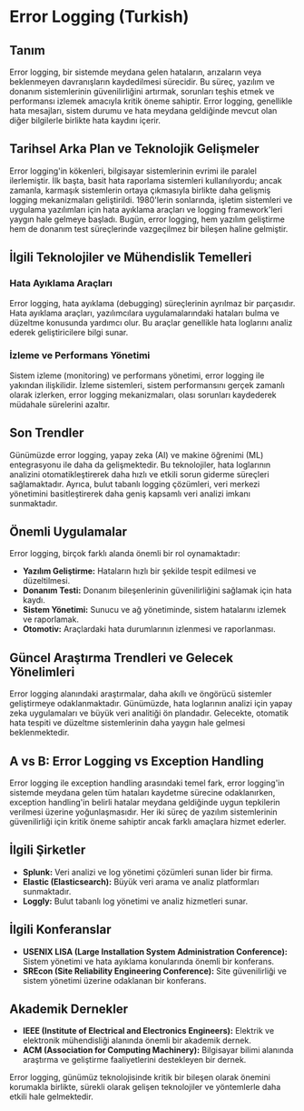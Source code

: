 # Error Logging (Turkish)

## Tanım
Error logging, bir sistemde meydana gelen hataların, arızaların veya beklenmeyen davranışların kaydedilmesi sürecidir. Bu süreç, yazılım ve donanım sistemlerinin güvenilirliğini artırmak, sorunları teşhis etmek ve performansı izlemek amacıyla kritik öneme sahiptir. Error logging, genellikle hata mesajları, sistem durumu ve hata meydana geldiğinde mevcut olan diğer bilgilerle birlikte hata kaydını içerir.

## Tarihsel Arka Plan ve Teknolojik Gelişmeler
Error logging'in kökenleri, bilgisayar sistemlerinin evrimi ile paralel ilerlemiştir. İlk başta, basit hata raporlama sistemleri kullanılıyordu; ancak zamanla, karmaşık sistemlerin ortaya çıkmasıyla birlikte daha gelişmiş logging mekanizmaları geliştirildi. 1980'lerin sonlarında, işletim sistemleri ve uygulama yazılımları için hata ayıklama araçları ve logging framework'leri yaygın hale gelmeye başladı. Bugün, error logging, hem yazılım geliştirme hem de donanım test süreçlerinde vazgeçilmez bir bileşen haline gelmiştir.

## İlgili Teknolojiler ve Mühendislik Temelleri

### Hata Ayıklama Araçları
Error logging, hata ayıklama (debugging) süreçlerinin ayrılmaz bir parçasıdır. Hata ayıklama araçları, yazılımcılara uygulamalarındaki hataları bulma ve düzeltme konusunda yardımcı olur. Bu araçlar genellikle hata loglarını analiz ederek geliştiricilere bilgi sunar.

### İzleme ve Performans Yönetimi
Sistem izleme (monitoring) ve performans yönetimi, error logging ile yakından ilişkilidir. İzleme sistemleri, sistem performansını gerçek zamanlı olarak izlerken, error logging mekanizmaları, olası sorunları kaydederek müdahale sürelerini azaltır.

## Son Trendler
Günümüzde error logging, yapay zeka (AI) ve makine öğrenimi (ML) entegrasyonu ile daha da gelişmektedir. Bu teknolojiler, hata loglarının analizini otomatikleştirerek daha hızlı ve etkili sorun giderme süreçleri sağlamaktadır. Ayrıca, bulut tabanlı logging çözümleri, veri merkezi yönetimini basitleştirerek daha geniş kapsamlı veri analizi imkanı sunmaktadır.

## Önemli Uygulamalar
Error logging, birçok farklı alanda önemli bir rol oynamaktadır:

- **Yazılım Geliştirme:** Hataların hızlı bir şekilde tespit edilmesi ve düzeltilmesi.
- **Donanım Testi:** Donanım bileşenlerinin güvenilirliğini sağlamak için hata kaydı.
- **Sistem Yönetimi:** Sunucu ve ağ yönetiminde, sistem hatalarını izlemek ve raporlamak.
- **Otomotiv:** Araçlardaki hata durumlarının izlenmesi ve raporlanması.

## Güncel Araştırma Trendleri ve Gelecek Yönelimleri
Error logging alanındaki araştırmalar, daha akıllı ve öngörücü sistemler geliştirmeye odaklanmaktadır. Günümüzde, hata loglarının analizi için yapay zeka uygulamaları ve büyük veri analitiği ön plandadır. Gelecekte, otomatik hata tespiti ve düzeltme sistemlerinin daha yaygın hale gelmesi beklenmektedir.

## A vs B: Error Logging vs Exception Handling
Error logging ile exception handling arasındaki temel fark, error logging'in sistemde meydana gelen tüm hataları kaydetme sürecine odaklanırken, exception handling'in belirli hatalar meydana geldiğinde uygun tepkilerin verilmesi üzerine yoğunlaşmasıdır. Her iki süreç de yazılım sistemlerinin güvenilirliği için kritik öneme sahiptir ancak farklı amaçlara hizmet ederler.

## İlgili Şirketler
- **Splunk:** Veri analizi ve log yönetimi çözümleri sunan lider bir firma.
- **Elastic (Elasticsearch):** Büyük veri arama ve analiz platformları sunmaktadır.
- **Loggly:** Bulut tabanlı log yönetimi ve analiz hizmetleri sunar.

## İlgili Konferanslar
- **USENIX LISA (Large Installation System Administration Conference):** Sistem yönetimi ve hata ayıklama konularında önemli bir konferans.
- **SREcon (Site Reliability Engineering Conference):** Site güvenilirliği ve sistem yönetimi üzerine odaklanan bir konferans.

## Akademik Dernekler
- **IEEE (Institute of Electrical and Electronics Engineers):** Elektrik ve elektronik mühendisliği alanında önemli bir akademik dernek.
- **ACM (Association for Computing Machinery):** Bilgisayar bilimi alanında araştırma ve geliştirme faaliyetlerini destekleyen bir dernek.

Error logging, günümüz teknolojisinde kritik bir bileşen olarak önemini korumakla birlikte, sürekli olarak gelişen teknolojiler ve yöntemlerle daha etkili hale gelmektedir.